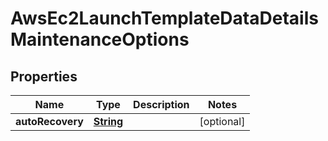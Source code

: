 

# AwsEc2LaunchTemplateDataDetailsMaintenanceOptions


## Properties

| Name | Type | Description | Notes |
|------------ | ------------- | ------------- | -------------|
|**autoRecovery** | [**String**](String.md) |  |  [optional] |



